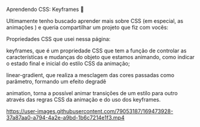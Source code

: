 Aprendendo CSS: Keyframes 🔑

Ultimamente tenho buscado aprender mais sobre CSS (em especial, as animações ) e queria compartilhar um projeto que fiz com vocês:

Propriedades CSS que usei nessa página:

keyframes, que é um propriedade CSS que tem a função de controlar as características e mudanças do objeto que estamos animando, como indicar o estado final e inicial do estilo CSS da animação;

linear-gradient, que realiza a mesclagem das cores passadas como parâmetro, formando um efeito degradê

animation, torna a possível animar transições de um estilo para outro através das regras CSS da animação e do uso dos keyframes.






https://user-images.githubusercontent.com/79053187/169473928-37a87aa0-a794-4a2e-a9bd-1b6c7214e1f3.mp4

